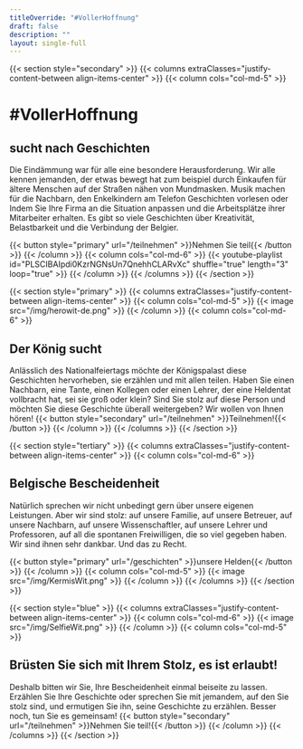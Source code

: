 ```yaml
---
titleOverride: "#VollerHoffnung"
draft: false
description: ""
layout: single-full
---
```


{{< section style="secondary" >}}
{{< columns extraClasses="justify-content-between align-items-center" >}}
{{< column cols="col-md-5" >}}
# #VollerHoffnung
## sucht nach Geschichten
Die Eindämmung war für alle eine besondere Herausforderung. Wir alle kennen jemanden, der etwas bewegt hat zum beispiel durch Einkaufen für ältere Menschen auf der Straßen nähen von Mundmasken. Musik machen für die Nachbarn, den Enkelkindern am Telefon Geschichten vorlesen oder Indem Sie Ihre Firma an die Situation anpassen und die Arbeitsplätze ihrer Mitarbeiter erhalten. Es gibt so viele Geschichten über Kreativität, Belastbarkeit und die Verbindung der Belgier.

{{< button style="primary" url="/teilnehmen" >}}Nehmen Sie teil{{< /button >}}
{{< /column >}}
{{< column cols="col-md-6" >}}
{{< youtube-playlist id="PLSCIBAIpdi0KzrNGNsUn7QnehhCLARvXc" shuffle="true" length="3" loop="true" >}}
{{< /column >}}
{{< /columns >}}
{{< /section >}}

{{< section style="primary" >}}
{{< columns extraClasses="justify-content-between align-items-center" >}}
{{< column cols="col-md-5" >}}
{{< image src="/img/herowit-de.png" >}}
{{< /column >}}
{{< column cols="col-md-6" >}}
## Der König sucht
Anlässlich des Nationalfeiertags möchte der Königspalast diese Geschichten hervorheben, sie erzählen und mit allen teilen. Haben Sie einen Nachbarn, eine Tante, einen Kollegen oder einen Lehrer, der eine Heldentat vollbracht hat, sei sie groß oder klein? Sind Sie stolz auf diese Person und möchten Sie diese Geschichte überall weitergeben? Wir wollen von Ihnen hören!
{{< button style="secondary" url="/teilnehmen" >}}Teilnehmen!{{< /button >}}
{{< /column >}}
{{< /columns >}}
{{< /section >}}

{{< section style="tertiary" >}}
{{< columns extraClasses="justify-content-between align-items-center" >}}
{{< column cols="col-md-6" >}}
## Belgische Bescheidenheit
Natürlich sprechen wir nicht unbedingt gern über unsere eigenen Leistungen. Aber wir sind stolz: auf unsere Familie, auf unsere Betreuer, auf unsere Nachbarn, auf unsere Wissenschaftler, auf unsere Lehrer und Professoren, auf all die spontanen Freiwilligen, die so viel gegeben haben. Wir sind ihnen sehr dankbar. Und das zu Recht. 

{{< button style="primary" url="/geschichten" >}}unsere Helden{{< /button >}}
{{< /column >}}
{{< column cols="col-md-5" >}}
{{< image src="/img/KermisWit.png" >}}
{{< /column >}}
{{< /columns >}}
{{< /section >}}

{{< section style="blue" >}}
{{< columns extraClasses="justify-content-between align-items-center" >}}
{{< column cols="col-md-6" >}}
{{< image src="/img/SelfieWit.png" >}}
{{< /column >}}
{{< column cols="col-md-5" >}}
## Brüsten Sie sich mit Ihrem Stolz, es ist erlaubt!
Deshalb bitten wir Sie, Ihre Bescheidenheit einmal beiseite zu lassen. Erzählen Sie Ihre Geschichte oder sprechen Sie mit jemandem, auf den Sie stolz sind, und ermutigen Sie ihn, seine Geschichte zu erzählen. Besser noch, tun Sie es gemeinsam!
{{< button style="secondary" url="/teilnehmen" >}}Nehmen Sie teil!{{< /button >}}
{{< /column >}}
{{< /columns >}}
{{< /section >}}

